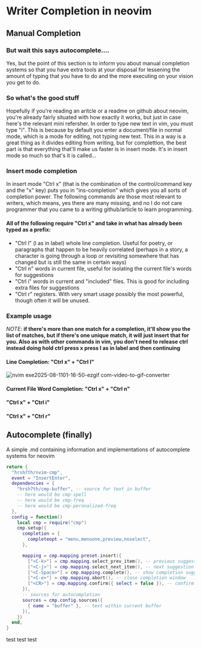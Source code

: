 # Writer Completion in neovim

## Manual Completion

### But wait this says autocomplete....

Yes, but the point of this section is to inform you about manual completion systems so that you have extra tools at your disposal for lessening the amount of typing that you have to do and the more executing on your vision you get to do.
### So what's the good stuff

Hopefully if you're reading an aritcle or a readme on github about neovim, you're already fairly situated with how exactly it works, but just in case here's the relevant mini refersher.
In order to type new text in vim, you must type "i". This is because by default you enter a document/file in normal mode, which is a mode for editing, not typing new text. This in a way is a great thing as it divides editing from writing, but for complettion, the best part is that everything that'll make us faster is in insert mode. It's in insert mode so much so that's it is called...

### Insert mode completion

In insert mode "Ctrl x" (that is the combination of the control/command key and the "x" key) puts you in "ins-completion" which gives you all sorts of completion power. The following commands are those most relevant to writers, which means, yes there are many missing, and no I do not care programmer that you came to a writing github/article to learn programming.

#### All of the following require "Ctrl x" and take in what has already been typed as a prefix:

- "Ctrl l" (l as in label) whole line completion. Useful for poetry, or paragraphs that happen to be heavily correlated (perhaps in a story, a character is going through a loop or revisiting somewhere that has changed but is still the same in certain ways)
- "Ctrl n" words in current file, useful for isolating the current file's words for suggestions
- "Ctrl i" words in current and "included" files. This is good for including extra files for suggestions
- "Ctrl r" registers. With very smart usage possibly the most powerful, though often it will be unused.

### Example usage

*NOTE*: **if there's more than one match for a completion, it'll show you the list of matches, but if there's one unique match, it will just insert that for you. Also as with other commands in vim, you don't need to release ctrl instead doing hold ctrl press x press l as in label and then continuing**

#### Line Completion: "Ctrl x" + "Ctrl l"

![nvim exe2025-08-1101-16-50-ezgif com-video-to-gif-converter](https://github.com/user-attachments/assets/f7fa0a87-f196-464e-b6a9-2f4e9d593d6a)



#### Current File Word Completion: "Ctrl x" + "Ctrl n"



#### "Ctrl x" + "Ctrl i"



#### "Ctrl x" + "Ctrl r"



## Autocomplete (finally)




A simple .md containing information and implementations of autocomplete systems for neovim
``` lua
return {
  "hrsh7th/nvim-cmp",
  event = "InsertEnter",
  dependencies = {
    "hrsh7th/cmp-buffer", -- source for text in buffer
	-- here would be cmp-spell
	-- here would be cmp-freq
	-- here would be cmp-peronalized-freq
  },
  config = function()
    local cmp = require("cmp")
    cmp.setup({
      completion = {
        completeopt = "menu,menuone,preview,noselect",
      },

      mapping = cmp.mapping.preset.insert({
        ["<C-k>"] = cmp.mapping.select_prev_item(), -- previous suggestion
        ["<C-j>"] = cmp.mapping.select_next_item(), -- next suggestion
        ["<C-Space>"] = cmp.mapping.complete(), -- show completion suggestions,
        ["<C-e>"] = cmp.mapping.abort(), -- close completion window
        ["<CR>"] = cmp.mapping.confirm({ select = false }), -- confirm with enter
      }),
      -- sources for autocompletion
      sources = cmp.config.sources({
        { name = "buffer" }, -- text within current buffer
      }),
    })
  end,
}
```
test test test
